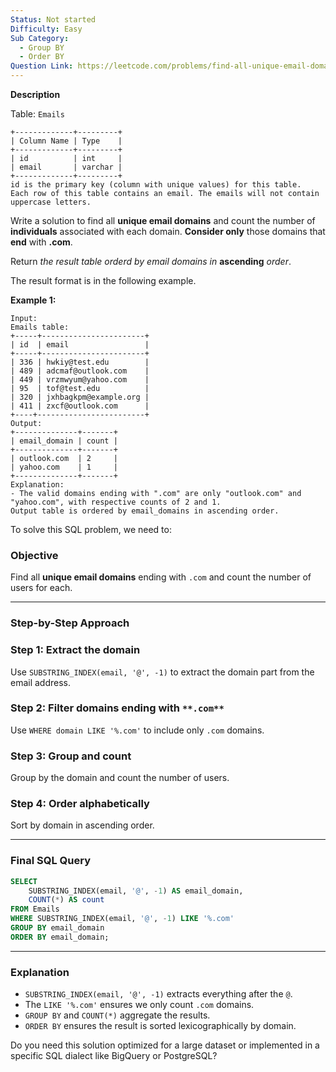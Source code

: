 ```yaml
---
Status: Not started
Difficulty: Easy
Sub Category:
  - Group BY
  - Order BY
Question Link: https://leetcode.com/problems/find-all-unique-email-domains
---
```

**Description**

Table: `Emails`

```Plain
+-------------+---------+
| Column Name | Type    |
+-------------+---------+
| id          | int     |
| email       | varchar |
+-------------+---------+
id is the primary key (column with unique values) for this table.
Each row of this table contains an email. The emails will not contain uppercase letters.
```

Write a solution to find all **unique email domains** and count the number of **individuals** associated with each domain. **Consider only** those domains that **end** with **.com**.

Return _the result table orderd by email domains in_ **ascending** _order_.

The result format is in the following example.

**Example 1:**

```Plain
Input:
Emails table:
+-----+-----------------------+
| id  | email                 |
+-----+-----------------------+
| 336 | hwkiy@test.edu        |
| 489 | adcmaf@outlook.com    |
| 449 | vrzmwyum@yahoo.com    |
| 95  | tof@test.edu          |
| 320 | jxhbagkpm@example.org |
| 411 | zxcf@outlook.com      |
+----+------------------------+
Output:
+--------------+-------+
| email_domain | count |
+--------------+-------+
| outlook.com  | 2     |
| yahoo.com    | 1     |
+--------------+-------+
Explanation:
- The valid domains ending with ".com" are only "outlook.com" and "yahoo.com", with respective counts of 2 and 1.
Output table is ordered by email_domains in ascending order.
```

To solve this SQL problem, we need to:

### **Objective**

Find all **unique email domains** ending with `.com` and count the number of users for each.

---

### **Step-by-Step Approach**

### **Step 1: Extract the domain**

Use `SUBSTRING_INDEX(email, '@', -1)` to extract the domain part from the email address.

### **Step 2: Filter domains ending with** `**.com**`

Use `WHERE domain LIKE '%.com'` to include only `.com` domains.

### **Step 3: Group and count**

Group by the domain and count the number of users.

### **Step 4: Order alphabetically**

Sort by domain in ascending order.

---

### **Final SQL Query**

```SQL
SELECT
    SUBSTRING_INDEX(email, '@', -1) AS email_domain,
    COUNT(*) AS count
FROM Emails
WHERE SUBSTRING_INDEX(email, '@', -1) LIKE '%.com'
GROUP BY email_domain
ORDER BY email_domain;
```

---

### **Explanation**

- `SUBSTRING_INDEX(email, '@', -1)` extracts everything after the `@`.
- The `LIKE '%.com'` ensures we only count `.com` domains.
- `GROUP BY` and `COUNT(*)` aggregate the results.
- `ORDER BY` ensures the result is sorted lexicographically by domain.

Do you need this solution optimized for a large dataset or implemented in a specific SQL dialect like BigQuery or PostgreSQL?